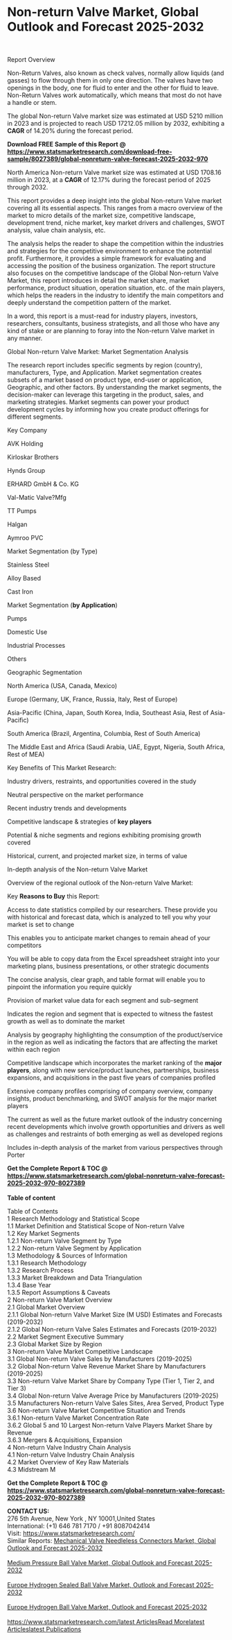 <h1>Non-return Valve Market, Global Outlook and Forecast 2025-2032</h1><br/><p>Report Overview</p><p>Non-Return Valves, also known as check valves, normally allow liquids (and gasses) to flow through them in only one direction. The valves have two openings in the body, one for fluid to enter and the other for fluid to leave. Non-Return Valves work automatically, which means that most do not have a handle or stem.</p><p>The global Non-return Valve market size was estimated at USD 5210 million in 2023 and is projected to reach USD 17212.05 million by 2032, exhibiting a <strong>CAGR</strong> of 14.20% during the forecast period.</p><p><strong>Download FREE Sample of this Report @ <a href="https://www.statsmarketresearch.com/download-free-sample/8027389/global-nonreturn-valve-forecast-2025-2032-970">https://www.statsmarketresearch.com/download-free-sample/8027389/global-nonreturn-valve-forecast-2025-2032-970</a></strong></p><p>North America Non-return Valve market size was estimated at USD 1708.16 million in 2023, at a <strong>CAGR</strong> of 12.17% during the forecast period of 2025 through 2032.</p><p>This report provides a deep insight into the global Non-return Valve market covering all its essential aspects. This ranges from a macro overview of the market to micro details of the market size, competitive landscape, development trend, niche market, key market drivers and challenges, SWOT analysis, value chain analysis, etc.</p><p>The analysis helps the reader to shape the competition within the industries and strategies for the competitive environment to enhance the potential profit. Furthermore, it provides a simple framework for evaluating and accessing the position of the business organization. The report structure also focuses on the competitive landscape of the Global Non-return Valve Market, this report introduces in detail the market share, market performance, product situation, operation situation, etc. of the main players, which helps the readers in the industry to identify the main competitors and deeply understand the competition pattern of the market.</p><p>In a word, this report is a must-read for industry players, investors, researchers, consultants, business strategists, and all those who have any kind of stake or are planning to foray into the Non-return Valve market in any manner.</p><p>Global Non-return Valve Market: Market Segmentation Analysis</p><p>The research report includes specific segments by region (country), manufacturers, Type, and Application. Market segmentation creates subsets of a market based on product type, end-user or application, Geographic, and other factors. By understanding the market segments, the decision-maker can leverage this targeting in the product, sales, and marketing strategies. Market segments can power your product development cycles by informing how you create product offerings for different segments.</p><p>Key Company</p><p>AVK Holding</p><p>Kirloskar Brothers</p><p>Hynds Group</p><p>ERHARD GmbH & Co. KG</p><p>Val-Matic Valve?Mfg</p><p>TT Pumps</p><p>Halgan</p><p>Aymroo PVC</p><p>Market Segmentation (by Type)</p><p>Stainless Steel</p><p>Alloy Based</p><p>Cast Iron</p><p>Market Segmentation (<strong>by Application</strong>)</p><p>Pumps</p><p>Domestic Use</p><p>Industrial Processes</p><p>Others</p><p>Geographic Segmentation</p><p>North America (USA, Canada, Mexico)</p><p>Europe (Germany, UK, France, Russia, Italy, Rest of Europe)</p><p>Asia-Pacific (China, Japan, South Korea, India, Southeast Asia, Rest of Asia-Pacific)</p><p>South America (Brazil, Argentina, Columbia, Rest of South America)</p><p>The Middle East and Africa (Saudi Arabia, UAE, Egypt, Nigeria, South Africa, Rest of MEA)</p><p>Key Benefits of This Market Research:</p><p>Industry drivers, restraints, and opportunities covered in the study</p><p>Neutral perspective on the market performance</p><p>Recent industry trends and developments</p><p>Competitive landscape & strategies of <strong>key players</strong></p><p>Potential & niche segments and regions exhibiting promising growth covered</p><p>Historical, current, and projected market size, in terms of value</p><p>In-depth analysis of the Non-return Valve Market</p><p>Overview of the regional outlook of the Non-return Valve Market:</p><p>Key <strong>Reasons to Buy</strong> this Report:</p><p>Access to date statistics compiled by our researchers. These provide you with historical and forecast data, which is analyzed to tell you why your market is set to change</p><p>This enables you to anticipate market changes to remain ahead of your competitors</p><p>You will be able to copy data from the Excel spreadsheet straight into your marketing plans, business presentations, or other strategic documents</p><p>The concise analysis, clear graph, and table format will enable you to pinpoint the information you require quickly</p><p>Provision of market value data for each segment and sub-segment</p><p>Indicates the region and segment that is expected to witness the fastest growth as well as to dominate the market</p><p>Analysis by geography highlighting the consumption of the product/service in the region as well as indicating the factors that are affecting the market within each region</p><p>Competitive landscape which incorporates the market ranking of the <strong>major players</strong>, along with new service/product launches, partnerships, business expansions, and acquisitions in the past five years of companies profiled</p><p>Extensive company profiles comprising of company overview, company insights, product benchmarking, and SWOT analysis for the major market players</p><p>The current as well as the future market outlook of the industry concerning recent developments which involve growth opportunities and drivers as well as challenges and restraints of both emerging as well as developed regions</p><p>Includes in-depth analysis of the market from various perspectives through Porter</p><div><b>Get the Complete Report & TOC @ <a href="https://www.statsmarketresearch.com/global-nonreturn-valve-forecast-2025-2032-970-8027389">https://www.statsmarketresearch.com/global-nonreturn-valve-forecast-2025-2032-970-8027389</a></b></div><br><b>Table of content</b><p>Table of Contents<br />1 Research Methodology and Statistical Scope<br />1.1 Market Definition and Statistical Scope of Non-return Valve<br />1.2 Key Market Segments<br />1.2.1 Non-return Valve Segment by Type<br />1.2.2 Non-return Valve Segment by Application<br />1.3 Methodology & Sources of Information<br />1.3.1 Research Methodology<br />1.3.2 Research Process<br />1.3.3 Market Breakdown and Data Triangulation<br />1.3.4 Base Year<br />1.3.5 Report Assumptions & Caveats<br />2 Non-return Valve Market Overview<br />2.1 Global Market Overview<br />2.1.1 Global Non-return Valve Market Size (M USD) Estimates and Forecasts (2019-2032)<br />2.1.2 Global Non-return Valve Sales Estimates and Forecasts (2019-2032)<br />2.2 Market Segment Executive Summary<br />2.3 Global Market Size by Region<br />3 Non-return Valve Market Competitive Landscape<br />3.1 Global Non-return Valve Sales by Manufacturers (2019-2025)<br />3.2 Global Non-return Valve Revenue Market Share by Manufacturers (2019-2025)<br />3.3 Non-return Valve Market Share by Company Type (Tier 1, Tier 2, and Tier 3)<br />3.4 Global Non-return Valve Average Price by Manufacturers (2019-2025)<br />3.5 Manufacturers Non-return Valve Sales Sites, Area Served, Product Type<br />3.6 Non-return Valve Market Competitive Situation and Trends<br />3.6.1 Non-return Valve Market Concentration Rate<br />3.6.2 Global 5 and 10 Largest Non-return Valve Players Market Share by Revenue<br />3.6.3 Mergers & Acquisitions, Expansion<br />4 Non-return Valve Industry Chain Analysis<br />4.1 Non-return Valve Industry Chain Analysis<br />4.2 Market Overview of Key Raw Materials<br />4.3 Midstream M<br><div><b>Get the Complete Report & TOC @ <a href="https://www.statsmarketresearch.com/global-nonreturn-valve-forecast-2025-2032-970-8027389">https://www.statsmarketresearch.com/global-nonreturn-valve-forecast-2025-2032-970-8027389</a></b></div></p> <b>CONTACT US:</b><br>276 5th Avenue, New York , NY 10001,United States<br>International: (+1) 646 781 7170 / +91 8087042414<br>Visit: <a href="https://www.statsmarketresearch.com/">https://www.statsmarketresearch.com/</a><br>Similar Reports: <a href="https://www.statsmarketresearch.com/global-nonreturn-valve-forecast-2025-2032-970-8027389">Mechanical Valve Needleless Connectors Market, Global Outlook and Forecast 2025-2032</a><br/><br/><a href="https://www.statsmarketresearch.com/global-nonreturn-valve-forecast-2025-2032-970-8027389">Medium Pressure Ball Valve Market, Global Outlook and Forecast 2025-2032 </a><br/><br/><a href="https://www.statsmarketresearch.com/global-nonreturn-valve-forecast-2025-2032-970-8027389">Europe Hydrogen Sealed Ball Valve Market, Outlook and Forecast 2025-2032</a><br/><br/><a href="https://www.statsmarketresearch.com/global-nonreturn-valve-forecast-2025-2032-970-8027389">Europe Hydrogen Ball Valve Market, Outlook and Forecast 2025-2032</a><br/><br/><a href="https://gyeongbokgung.com">https://www.statsmarketresearch.com/</a><a href="https://hallyeomaritime.com">latest Articles</a><a href="https://jingwansa.com">Read More</a><a href=https://nguoiviet.jp/">latest Articles</a><a href="https://www.intelmarketresearch.com/">latest Publications</a>